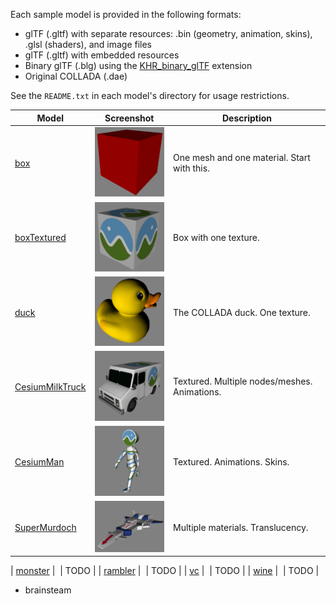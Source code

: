 Each sample model is provided in the following formats:
* glTF (.gltf) with separate resources: .bin (geometry, animation, skins), .glsl (shaders), and image files
* glTF (.gltf) with embedded resources
* Binary glTF (.blg) using the [KHR_binary_glTF](../extensions/Khronos/KHR_binary_glTF/README.md) extension
* Original COLLADA (.dae)

See the `README.txt` in each model's directory for usage restrictions.


| Model                                | Screenshot | Description|
|--------------------------------------|------------|------------|
| [box](box)                           | ![](box/screenshot/screenshot.png)             | One mesh and one material. Start with this. |
| [boxTextured](boxTextured)           | ![](boxTextured/screenshot/screenshot.png)     | Box with one texture. |
| [duck](duck)                         | ![](duck/screenshot/screenshot.png)            | The COLLADA duck. One texture. |
| [CesiumMilkTruck](CesiumMilkTruck)   | ![](CesiumMilkTruck/screenshot/screenshot.png) | Textured. Multiple nodes/meshes. Animations. |
| [CesiumMan](CesiumMan)               | ![](CesiumMan/screenshot/screenshot.png)       | Textured. Animations. Skins. |
| [SuperMurdoch](SuperMurdoch)         | ![](SuperMurdoch/screenshot/screenshot.png)    | Multiple materials. Translucency. |

| [monster](monster)                   | ![]() | TODO |
| [rambler](rambler)                   | ![]() | TODO |
| [vc](vc)                             | ![]() | TODO |
| [wine](wine)                         | ![]() | TODO |



* brainsteam